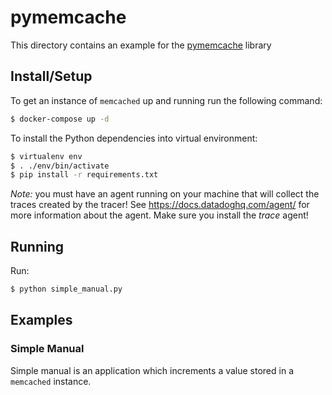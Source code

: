 # pymemcache

This directory contains an example for the [pymemcache][pymemcache] library

[pymemcache]: https://github.com/pinterest/pymemcache


## Install/Setup

To get an instance of `memcached` up and running run the following command:

```sh
$ docker-compose up -d
```

To install the Python dependencies into virtual environment:

```sh
$ virtualenv env
$ . ./env/bin/activate
$ pip install -r requirements.txt
```

*Note:* you must have an agent running on your machine that will collect the
traces created by the tracer! See https://docs.datadoghq.com/agent/ for more
information about the agent. Make sure you install the *trace* agent!


## Running

Run:

```sh
$ python simple_manual.py
```


## Examples

### Simple Manual

Simple manual is an application which increments a value stored in a `memcached`
instance.

